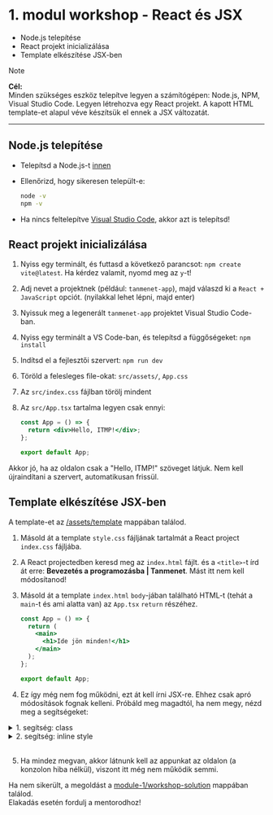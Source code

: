 # 1. modul workshop - React és JSX

- Node.js telepítése
- React projekt inicializálása
- Template elkészítése JSX-ben

> [!NOTE]  
> **Cél:**  
> Minden szükséges eszköz telepítve legyen a számítógépen: Node.js, NPM, Visual Studio Code. Legyen létrehozva egy React projekt. A kapott HTML template-et alapul véve készítsük el ennek a JSX változatát.

<hr />

## Node.js telepítése

- Telepítsd a Node.js-t [innen](https://nodejs.org/en)
- Ellenőrizd, hogy sikeresen települt-e:

  ```sh
  node -v
  npm -v
  ```

- Ha nincs feltelepítve [Visual Studio Code](https://code.visualstudio.com/), akkor azt is telepítsd!

## React projekt inicializálása

1. Nyiss egy terminált, és futtasd a következő parancsot: `npm create vite@latest`. Ha kérdez valamit, nyomd meg az `y`-t!
2. Adj nevet a projektnek (például: `tanmenet-app`), majd válaszd ki a `React + JavaScript` opciót. (nyilakkal lehet lépni, majd enter)
3. Nyissuk meg a legenerált `tanmenet-app` projektet Visual Studio Code-ban.
4. Nyiss egy terminált a VS Code-ban, és telepítsd a függőségeket: `npm install`
5. Indítsd el a fejlesztői szervert: `npm run dev`
6. Töröld a felesleges file-okat: `src/assets/`, `App.css`
7. Az `src/index.css` fájlban törölj mindent
8. Az `src/App.tsx` tartalma legyen csak ennyi:

   ```jsx
   const App = () => {
     return <div>Hello, ITMP!</div>;
   };

   export default App;
   ```

Akkor jó, ha az oldalon csak a "Hello, ITMP!" szöveget látjuk. Nem kell újraindítani a szervert, automatikusan frissül.

## Template elkészítése JSX-ben

A template-et az [/assets/template](../assets/template/) mappában találod.

1. Másold át a template `style.css` fájljának tartalmát a React project `index.css` fájljába.
2. A React projectedben keresd meg az `index.html` fájlt. és a `<title>`-t írd át erre: **Bevezetés a programozásba | Tanmenet**. Mást itt nem kell módosítanod!
3. Másold át a template `index.html` `body`-jában található HTML-t (tehát a `main`-t és ami alatta van) az `App.tsx` `return` részéhez.

   ```jsx
   const App = () => {
     return (
       <main>
         <h1>Ide jön minden!</h1>
       </main>
     );
   };

   export default App;
   ```

4. Ez így még nem fog működni, ezt át kell írni JSX-re. Ehhez csak apró módosítások fognak kelleni. Próbáld meg magadtól, ha nem megy, nézd meg a segítségeket:

<details>
<summary>1. segítség: class</summary>

Ahhoz szoktunk, hogy HTML-ben a tagekhez a `class` kulcsszóval rendelünk osztályokat. A JSX-ben ez nem így van, mivel a `class` JavaScript-ben egy "foglalt" kulcsszó, ezért a `className` attribútubot használjuk helyette. Tehát mindenhol, ahol most `class` van, át kell írni `className`-re.

</details>

<details>
<summary>2. segítség: inline style</summary>

A jelenlegi projektünkben 2 helyen használunk inline style-ingot. Ha HTML-ben tesszük ezt meg, akkor csak simán egy string-et kell használnunk. Ezzel szemben JSX-ben egy JavaScript objectet kell átadnunk a style attribútumnak. Például:

**HTML példa:**

```html
<div style="font-size: 12px; display: inline-block">Szia, inline style!</div>
```

**JSX példa:**

```jsx
<div style={{ fontSize: "12px", display: "inline-block" }}>
  Szia, inline style!
</div>
```

</details>

<br />

5. Ha mindez megvan, akkor látnunk kell az appunkat az oldalon (a konzolon hiba nélkül), viszont itt még nem működik semmi.

Ha nem sikerült, a megoldást a [module-1/workshop-solution](./workshop-solution/) mappában találod.  
Elakadás esetén fordulj a mentorodhoz!

